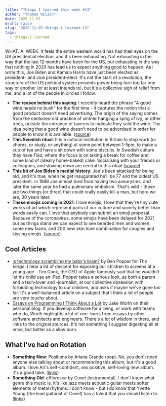 ```yaml
---
title: "Things I learned this week #13"
author: "Thomas Wilson"
date: 2020-11-07
draft: false
slug: "2020-11-07-things-i-learned-13"
tags:
  - things-i-learned
---
```


WHAT. A. WEEK. It feels the entire western world has had their eyes on the US presidential election, and it's been exhausting. Not exhausting in the way that the last 12 months have been for the US, but exhausting in the way that nothing in 2020 has lead us to expect anything good to happen. As I write this, Joe Biden and Kamala Harris have just been elected as president- and vice president-elect. It's not the start of a revolution, the structure of the US political system prevents power being torn too far one way or another (or at least intends to), but it's a collective sigh of relief from me, and a lot of the people in circles I follow.

- **The reason behind this saying**: I recently heard the phrase "A good wine needs no bush" for the first time - it captures the notion that a good product doesn't need advertising. The origin of the saying comes from the centuries-old practice of vintner hanging a sprig of ivy, or other trees, outside the entrance of taverns to indicate they sold the wine. The idea being that a good wine doesn't need to be advertised in order for people to know it is available. ([source](https://wordhistories.net/2017/12/02/good-wine-needs-no-bush/))
- **This Swedish ritual**: It is a cultural institution in Britain to stop work (or chores, or study, or anything) at some point between 1-5pm, to make a cup of tea and have a sit down with some biscuits. In Swedish culture they have _Fika_, where the focus is on taking a break for coffee and some kind of (ideally home-baked) cake. Socialising with your friends or colleagues, and slowing down are central to this ritual.([source](https://www.swedishfood.com/fika))
- **This bit of Joe Biden's medial history**: Joe's been attacked for being old, and it's true, when he get inaugurated he'll be 77 and the oldest US president. In 1988 Joe almost died from having two aneurysms, and later the same year he had a pulmonary embolism. That's wild - those are two things (or three) that could really easily kill a man, but here we are, 30 years later.
- **These emojis coming in 2021**: I love emojis, I love that they're tiny cute works of art which represent parts of our culture and society better than words easily can. I love that anybody can submit an emoji proposal. Because of the coronavirus, some emojis have been delayed for 2021, but as things stand we can expect to see bearded men and women, some new faces, and 200 new skin tone combination for couples and kissing emojis. ([source](https://blog.emojipedia.org/217-new-emojis-in-final-list-for-2021/))

## Cool Articles

- [Is technology scrambling my baby's brain?](https://www.theverge.com/2013/9/3/4660216/is-technology-scrambling-my-babys-brain) by Ben Popper for _The Verge_. I hear a lot of descent for exposing our children to screens at a young age - Tim Cook, the CEO of Apple famously said that he wouldn't let his child use an iPad. Popper takes a serious look, as both a parent and a tech-lover and -journalist, at our collective obsession with forbidding technology to our children, and asks if maybe we've gone too far. It's a well-balanced article on a subject that I think a lot of people are very touchy about.
- [Essays on Programming I Think About a Lot](https://www.jakeworth.com/essays-on-programming-i-think-about-a-lot/) by Jake Worth on their personal blog. If you develop software for a living, or work with teams who do, Worth highlights a lot of one-liners from essays by other software architects and engineers. There's a lot of wisdom in there, and links to the original sources. It's not something I suggest digesting all at once, but better as a slow burn.

## What I've had on Rotation

- **Something New**: Positions by Ariana Grande (pop). No, you don't need anyone else talking about or recommending this album, but it's a good album. I love Ari's self-confident, sex positive, self-loving new album. It's a good take. ([links](https://songwhip.com/ariana-grande/positions2020))
- **Something Old**: effloresce by Covet (instrumental). I don't know what genre this music is, it's like jazz meets acoustic guitar meets softer elements of metal rhythms. I don't know - but I do know that Yvette Young (the lead guitarist of Covet) has a talent that you should listen to. ([links](https://songwhip.com/covet/effloresce))
